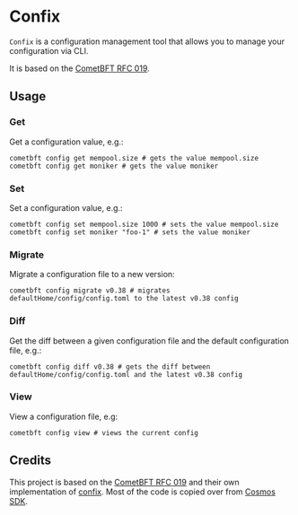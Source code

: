 # Confix

`Confix` is a configuration management tool that allows you to manage your configuration via CLI.

It is based on the [CometBFT RFC 019](https://github.com/depinnetwork/por-consensus/blob/5013bc3f4a6d64dcc2bf02ccc002ebc9881c62e4/docs/rfc/rfc-019-config-version.md).

## Usage

### Get

Get a configuration value, e.g.:

```shell
cometbft config get mempool.size # gets the value mempool.size
cometbft config get moniker # gets the value moniker
```

### Set

Set a configuration value, e.g.:

```shell
cometbft config set mempool.size 1000 # sets the value mempool.size
cometbft config set moniker "foo-1" # sets the value moniker
```
### Migrate

Migrate a configuration file to a new version:

```shell
cometbft config migrate v0.38 # migrates defaultHome/config/config.toml to the latest v0.38 config
```

### Diff

Get the diff between a given configuration file and the default configuration
file, e.g.:

```shell
cometbft config diff v0.38 # gets the diff between defaultHome/config/config.toml and the latest v0.38 config
```

### View

View a configuration file, e.g:

```shell
cometbft config view # views the current config
```

## Credits

This project is based on the [CometBFT RFC 019](https://github.com/depinnetwork/por-consensus/blob/5013bc3f4a6d64dcc2bf02ccc002ebc9881c62e4/docs/rfc/rfc-019-config-version.md) and their own implementation of [confix](https://github.com/depinnetwork/por-consensus/blob/v0.36.x/scripts/confix/confix.go).
Most of the code is copied over from [Cosmos SDK](https://github.com/depinnetwork/depin-sdk/tree/main/tools/confix).
